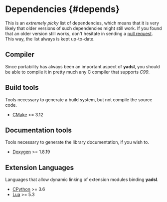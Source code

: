 # Dependencies {#depends}

This is an *extremely picky* list of dependencies, which means that it is
very likely that older versions of such dependencies might still work.
If you found that an older version still works, don't hesitate in sending a
[pull request](https://github.com/guidanoli/yadsl/pulls).
This way, the list always is kept up-to-date.

## Compiler

Since portability has always been an important aspect of **yadsl**, you should
be able to compile it in pretty much any C compiler that supports *C99*.

## Build tools

Tools necessary to generate a build system, but not compile the source code.

* [CMake](https://cmake.org/) >= 3.12

## Documentation tools

Tools necessary to generate the library documentation, if you wish to.

* [Doxygen](https://www.doxygen.nl/index.html) >= 1.8.19

## Extension Languages

Languages that allow dynamic linking of extension modules binding **yadsl**.

* [CPython](https://www.python.org/) >= 3.6
* [Lua](https://www.lua.org/) >= 5.3
